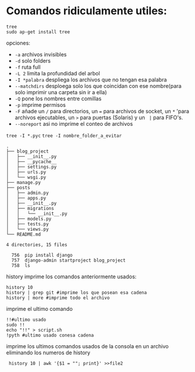 # Comandos ridiculamente utiles:
```
tree
sudo ap-get install tree
```
opciones:
+ `-a` archivos invisibles
+ `-d` solo folders
+ `-f` ruta full
+ `-L 2` limita la profundidad del arbol
+ `-I *palabra` despliega los archivos que no tengan esa palabra
+ `--matchdirs` desploega solo los que coincidan con ese nombre(para solo imprimir una carpeta sin ir a ella)
+ `-Q` pone los nombres entre comillas
+ `-p` imprime permisos
+ `-F` añade un `/`  para directorios, un `=` para archivos de socket, un `*` 'para archivos ejecutables, un `>` para puertas (Solaris) y un ` |` para FIFO's.
+ `--noreport` asi no imprime el conteo de archivos

``tree -I *.pyc``
``tree -I nombre_folder_a_evitar``


```shell 
.
├── blog_project
│   ├── __init__.py
│   ├── __pycache__
│   ├── settings.py
│   ├── urls.py
│   └── wsgi.py
├── manage.py
├── posts
│   ├── admin.py
│   ├── apps.py
│   ├── __init__.py
│   ├── migrations
│   │   └── __init__.py
│   ├── models.py
│   ├── tests.py
│   └── views.py
└── README.md

4 directories, 15 files
```
```
  756  pip install django
  757  django-admin startproject blog_project
  758  ls
```

history
imprime los comandos anteriormente usados:
```shell
history 10
history | grep git #imprime los que posean esa cadena
history | more #imprime todo el archivo
```
imprime el ultimo comando
```shell
!!#ultimo usado
sudo !!
echo "!!" > script.sh
!pyth #ultimo usado conesa cadena
```

imprime los ultimos comandos usados de la consola en un archivo eliminando los numeros de history
```
 history 10 | awk '{$1 = ""; print}' >>file2
```

